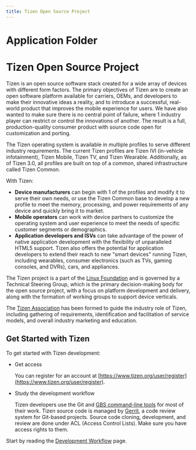 ```yaml
---
title: Tizen Open Source Project
---
```


# Application Folder
# Tizen Open Source Project

Tizen is an open source software stack created for a wide array of devices with different form factors. The primary objectives of Tizen are to create an open software platform available for carriers, OEMs, and developers to make their innovative ideas a reality, and to introduce a successful, real-world product that improves the mobile experience for users. We have also wanted to make sure there is no central point of failure, where 1 industry player can restrict or control the innovations of another. The result is a full, production-quality consumer product with source code open for customization and porting.

The Tizen operating system is available in multiple profiles to serve different industry requirements. The current Tizen profiles are Tizen IVI (in-vehicle infotainment), Tizen Mobile, Tizen TV, and Tizen Wearable. Additionally, as of Tizen 3.0, all profiles are built on top of a common, shared infrastructure called Tizen Common.

With Tizen:

- **Device manufacturers** can begin with 1 of the profiles and modify it to serve their own needs, or use the Tizen Common base to develop a new profile to meet the memory, processing, and power requirements of any device and quickly bring it to market.
- **Mobile operators** can work with device partners to customize the operating system and user experience to meet the needs of specific customer segments or demographics.
- **Application developers and ISVs** can take advantage of the power of native application development with the flexibility of unparalleled HTML5 support. Tizen also offers the potential for application developers to extend their reach to new "smart devices" running Tizen, including wearables, consumer electronics (such as TVs, gaming consoles, and DVRs), cars, and appliances.

The Tizen project is a part of the [Linux Foundation](https://www.linuxfoundation.org/projects/) and is governed by a Technical Steering Group, which is the primary decision-making body for the open source project, with a focus on platform development and delivery, along with the formation of working groups to support device verticals.

The [Tizen Association](http://www.tizenassociation.org/) has been formed to guide the industry role of Tizen, including gathering of requirements, identification and facilitation of service models, and overall industry marketing and education.


## Get Started with Tizen

To get started with Tizen development:

- Get access

  You can register for an account at [https://www.tizen.org/user/register](https://www.tizen.org/user/register).

- Study the development workflow

  Tizen developers use the Git and [GBS command-line tools](../reference/gbs/gbs-overview.md) for most of their work. Tizen source code is managed by [Gerrit](../reference/gerrit-usage.md), a code review system for Git-based projects. Source code cloning, development, and review are done under ACL (Access Control Lists). Make sure you have access rights to them.

Start by reading the [Development Workflow](work-flow.md) page.
